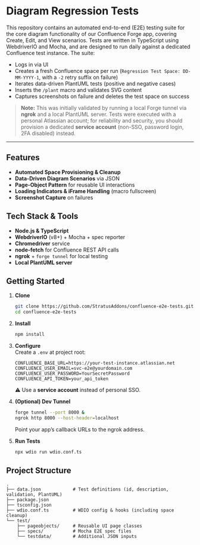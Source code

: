 # Diagram Regression Tests

This repository contains an automated end-to-end (E2E) testing suite for the core diagram functionality of our Confluence Forge app, covering Create, Edit, and View scenarios. Tests are written in TypeScript using WebdriverIO and Mocha, and are designed to run daily against a dedicated Confluence test instance. The suite:

- Logs in via UI
- Creates a fresh Confluence space per run (`Regression Test Space: DD-MM-YYYY-1`, with a `-2` retry suffix on failure)
- Iterates data-driven PlantUML tests (positive and negative cases)
- Inserts the `/plant` macro and validates SVG content
- Captures screenshots on failure and deletes the test space on success

> **Note:** This was initially validated by running a local Forge tunnel via **ngrok** and a local PlantUML server. Tests were executed with a personal Atlassian account; for reliability and security, you should provision a dedicated **service account** (non-SSO, password login, 2FA disabled) instead.

---

## Features

- **Automated Space Provisioning & Cleanup**
- **Data-Driven Diagram Scenarios** via JSON
- **Page-Object Pattern** for reusable UI interactions
- **Loading Indicators & iFrame Handling** (macro fullscreen)
- **Screenshot Capture** on failures

## Tech Stack & Tools

- **Node.js & TypeScript**
- **WebdriverIO** (v8+) + Mocha + spec reporter
- **Chromedriver** service
- **node-fetch** for Confluence REST API calls
- **ngrok** + `forge tunnel` for local testing
- **Local PlantUML server**

## Getting Started

1. **Clone**

   ```bash
   git clone https://github.com/StratusAddons/confluence-e2e-tests.git
   cd confluence-e2e-tests
   ```

2. **Install**

   ```bash
   npm install
   ```

3. **Configure**  
   Create a `.env` at project root:

   ```dotenv
   CONFLUENCE_BASE_URL=https://your-test-instance.atlassian.net
   CONFLUENCE_USER_EMAIL=svc-e2e@yourdomain.com
   CONFLUENCE_USER_PASSWORD=YourSecretPassword
   CONFLUENCE_API_TOKEN=your_api_token
   ```

   ⚠️ Use a **service account** instead of personal SSO.

4. **(Optional) Dev Tunnel**

   ```bash
   forge tunnel --port 8000 &
   ngrok http 8000 --host-header=localhost
   ```

   Point your app’s callback URLs to the ngrok address.

5. **Run Tests**
   ```bash
   npx wdio run wdio.conf.ts
   ```

## Project Structure

```
.
├── data.json            # Test definitions (id, description, validation, PlantUML)
├── package.json
├── tsconfig.json
├── wdio.conf.ts         # WDIO config & hooks (including space cleanup)
└── test/
    ├── pageobjects/     # Reusable UI page classes
    ├── specs/           # Mocha E2E spec files
    └── testdata/        # Additional JSON inputs
```
